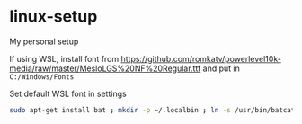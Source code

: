 # linux-setup
My personal setup

If using WSL, install font from https://github.com/romkatv/powerlevel10k-media/raw/master/MesloLGS%20NF%20Regular.ttf and put in `C:/Windows/Fonts`

Set default WSL font in settings

```sh
sudo apt-get install bat ; mkdir -p ~/.localbin ; ln -s /usr/bin/batcat ~/.local/bin/bat ; sudo apt-get install fzf ; sudo apt-get install zsh ; sudo apt-get install tmux ; sh -c "$(curl -fsSL https://raw.githubusercontent.com/ohmyzsh/ohmyzsh/master/tools/install.sh)" ; git clone --depth=1 https://github.com/romkatv/powerlevel10k.git ${ZSH_CUSTOM:-$HOME/.oh-my-zsh/custom}/themes/powerlevel10k ; git clone --depth=1 https://github.com/zsh-users/zsh-autosuggestions ; git ${ZSH_CUSTOM:-$HOME/.oh-my-zsh/custom}/plugins/zsh-autosuggestions ; git clone --depth=1 https://github.com/zsh-users/zsh-syntax-highlighting.git ${ZSH_CUSTOM:-$HOME/.oh-my-zsh/custom}/plugins/zsh-syntax-highlighting ; git clone https://github.com/zhiz-m/linux-setup.git ; cp ./linux-setup/.p10k.zsh ~ ; cp ./linux-setup/.tmux.conf ~ ; cp ./linux-setup/.zshrc ~ ; cp ./linux-setup/.zprofile ~ ; yes | rm -r linux-setup
```